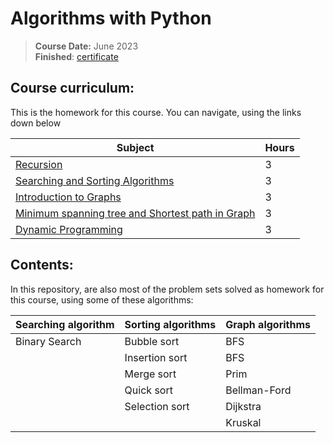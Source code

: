 # Algorithms with Python

> **Course Date:** June 2023  
> **Finished**:
> <a href="https://softuni.bg/certificates/details/181215/e51ab860" target="_blank">
> certificate</a>

## Course curriculum:

This is the homework for this course.
You can navigate, using the links down below

| **Subject**                                                                                                                                 | **Hours** |
|---------------------------------------------------------------------------------------------------------------------------------------------|-----------|
| [Recursion](https://github.com/pepk0/algorithms_with_python/tree/main/algorithms_with_python/recursion)                                     | 3         |
| [Searching and Sorting Algorithms](https://github.com/pepk0/algorithms_with_python/tree/main/algorithms_with_python/searching_and_sorting)  | 3         |
| [Introduction to Graphs](https://github.com/pepk0/algorithms_with_python/tree/main/algorithms_with_python/graphs)                           | 3         |
| [Minimum spanning tree and Shortest path in Graph](https://github.com/pepk0/algorithms_with_python/tree/main/algorithms_with_python/graphs) | 3         |
| [Dynamic Programming](https://github.com/pepk0/algorithms_with_python/tree/main/algorithms_with_python/dynamic_programing)                  | 3         |

## Contents:

In this repository, are also most of the problem sets solved as homework for
this course, using some of these algorithms:

| **Searching algorithm** | **Sorting algorithms** | **Graph algorithms** |
|-------------------------|------------------------|----------------------|
| Binary Search           | Bubble sort            | BFS                  |
|                         | Insertion sort         | BFS                  |
|                         | Merge sort             | Prim                 |
|                         | Quick sort             | Bellman-Ford         |
|                         | Selection sort         | Dijkstra             |
|                         |                        | Kruskal              |



